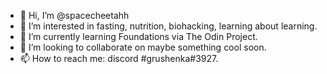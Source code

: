 - 👋 Hi, I’m @spacecheetahh
- 👀 I’m interested in fasting, nutrition, biohacking, learning about learning.
- 🌱 I’m currently learning Foundations via The Odin Project.
- 💞️ I’m looking to collaborate on maybe something cool soon.
- 📫 How to reach me: discord #grushenka#3927.

<!---
spacecheetahh/spacecheetahh is a ✨ special ✨ repository because its `README.md` (this file) appears on your GitHub profile.
You can click the Preview link to take a look at your changes.
--->
